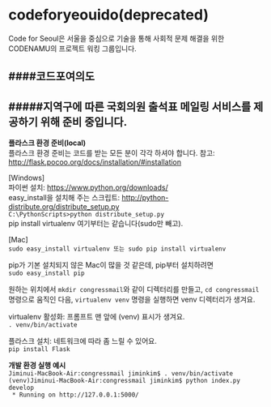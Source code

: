 codeforyeouido(deprecated)
==========================

Code for Seoul은 서울을 중심으로 기술을 통해 사회적 문제 해결을 위한 CODENAMU의 프로젝트 워킹 그룹입니다.

####코드포여의도
---
#####지역구에 따른 국회의원 출석표 메일링 서비스를 제공하기 위해 준비 중입니다.
---
**플라스크 환경 준비(local)**  
플라스크 환경 준비는 코드를 받는 모든 분이 각각 하셔야 합니다.
참고: http://flask.pocoo.org/docs/installation/#installation  

[Windows]  
파이썬 설치: https://www.python.org/downloads/  
easy_install을 설치해 주는 스크립트: http://python-distribute.org/distribute_setup.py  
```C:\PythonScripts>python distribute_setup.py```  
pip install virtualenv 여기부터는 같습니다(sudo만 빼고).  

[Mac]  
```sudo easy_install virtualenv 또는 sudo pip install virtualenv```

pip가 기본 설치되지 않은 Mac이 많을 것 같은데, pip부터 설치하려면  
```sudo easy_install pip```

원하는 위치에서 ```mkdir congressmail```와 같이 디렉터리를 만들고, ```cd congressmail``` 명령으로 움직인 다음,
```virtualenv venv``` 명령을 실행하면 venv 디렉터리가 생겨요.

virtualenv 활성화: 프롬프트 맨 앞에 (venv) 표시가 생겨요.  
```. venv/bin/activate```

플라스크 설치: 네트워크에 따라 좀 느릴 수 있어요.  
```pip install Flask```

**개발 환경 실행 예시**  
```Jiminui-MacBook-Air:congressmail jiminkim$ . venv/bin/activate```  
```(venv)Jiminui-MacBook-Air:congressmail jiminkim$ python index.py develop```  
``` * Running on http://127.0.0.1:5000/```
